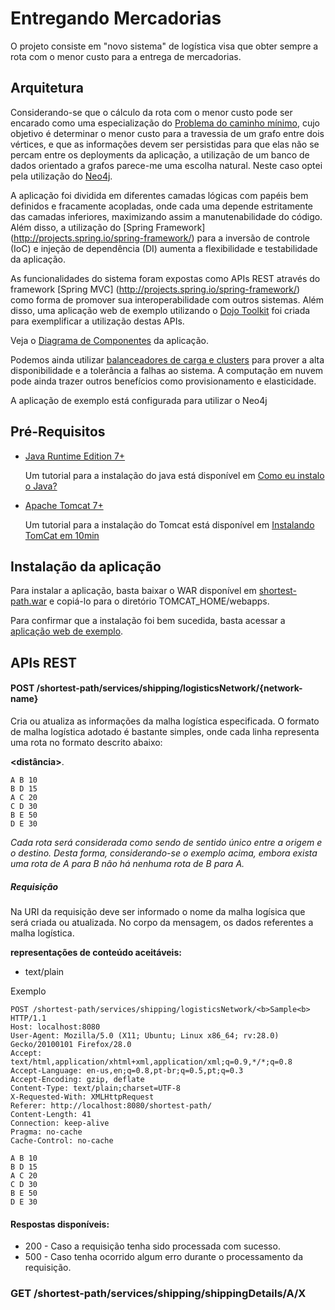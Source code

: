Entregando Mercadorias
======================

O projeto consiste em "novo sistema" de logística visa que obter sempre a rota com o menor custo para a entrega de mercadorias. 

## Arquitetura

Considerando-se que o cálculo da rota com o menor custo pode ser encarado como uma especialização do [Problema do caminho mínimo](http://pt.wikipedia.org/wiki/Problema_do_caminho_m%C3%ADnimo), cujo objetivo é determinar o menor custo para a travessia de um grafo entre dois vértices, e que as informações devem ser persistidas para que elas não se percam entre os deployments da aplicação, a utilização de um banco de dados orientado a grafos parece-me uma escolha natural. Neste caso optei pela utilização do [Neo4j](http://www.neo4j.org).

A aplicação foi dividida em diferentes camadas lógicas com papéis bem definidos e fracamente acopladas, onde cada uma depende estritamente das camadas inferiores, maximizando assim a manutenabilidade do código. Além disso, a utilização do [Spring Framework] (http://projects.spring.io/spring-framework/) para a inversão de controle (IoC) e injeção de dependência (DI) aumenta a flexibilidade e testabilidade da aplicação. 

As funcionalidades do sistema foram expostas como APIs REST através do framework [Spring MVC] (http://projects.spring.io/spring-framework/) como forma de promover sua interoperabilidade com outros sistemas. Além disso, uma aplicação web de exemplo utilizando o [Dojo Toolkit](http://dojotoolkit.org/) foi criada para exemplificar a utilização destas APIs. 

Veja o [Diagrama de Componentes](https://googledrive.com/host/0B_F_ziKVZ1BNTXFCdGR1WWdPajQ/shortest-path-component-diagram.png) da aplicação.

Podemos ainda utilizar [balanceadores de carga e clusters](https://googledrive.com/host/0B_F_ziKVZ1BNTXFCdGR1WWdPajQ/sortest-path-architecture.png) para prover a alta disponibilidade e a tolerância a falhas ao sistema. A computação em nuvem pode ainda trazer outros benefícios como provisionamento e elasticidade.

A aplicação de exemplo está configurada para utilizar o Neo4j 

## Pré-Requisitos

- [Java Runtime Edition 7+](http://www.oracle.com/technetwork/java/javase/downloads/index.html?ssSourceSiteId=otnjp)

	Um tutorial para a instalação do java está disponível em [Como eu instalo o Java?](http://www.java.com/pt_BR/download/help/download_options.xml)

- [Apache Tomcat 7+](http://tomcat.apache.org/)

	Um tutorial para a instalação do Tomcat está disponível em [Instalando TomCat em 10min](http://imasters.com.br/artigo/8639/java/instalando-tomcat-em-10min/)

## Instalação da aplicação

Para instalar a aplicação, basta baixar o WAR disponível em [shortest-path.war](https://googledrive.com/host/0B_F_ziKVZ1BNTXFCdGR1WWdPajQ/shortest-path-component-diagram.png) e copiá-lo para o diretório TOMCAT_HOME/webapps.

Para confirmar que a instalação foi bem sucedida, basta acessar a [aplicação web de exemplo](http://localhost:8080/shortest-path).

## APIs REST

#### POST /shortest-path/services/shipping/logisticsNetwork/{network-name}

Cria ou atualiza as informações da malha logística especificada. O formato de malha logística adotado é bastante simples, onde cada linha representa uma rota no formato descrito abaixo:

**<origem>** **<destino>** **<distância>**.

```
A B 10
B D 15
A C 20
C D 30
B E 50
D E 30
```

*Cada rota será considerada como sendo de sentido único entre a origem e o destino. Desta forma, considerando-se o exemplo acima, embora exista uma rota de A para B não há nenhuma rota de B para A.*

##### Requisição

Na URI da requisição deve ser informado o nome da malha logísica que será criada ou atualizada. No corpo da mensagem, os dados referentes a malha logística.

**representações de conteúdo aceitáveis:**

- text/plain

Exemplo

```
POST /shortest-path/services/shipping/logisticsNetwork/<b>Sample<b> HTTP/1.1
Host: localhost:8080
User-Agent: Mozilla/5.0 (X11; Ubuntu; Linux x86_64; rv:28.0) Gecko/20100101 Firefox/28.0
Accept: text/html,application/xhtml+xml,application/xml;q=0.9,*/*;q=0.8
Accept-Language: en-us,en;q=0.8,pt-br;q=0.5,pt;q=0.3
Accept-Encoding: gzip, deflate
Content-Type: text/plain;charset=UTF-8
X-Requested-With: XMLHttpRequest
Referer: http://localhost:8080/shortest-path/
Content-Length: 41
Connection: keep-alive
Pragma: no-cache
Cache-Control: no-cache

A B 10
B D 15
A C 20
C D 30
B E 50
D E 30
```

#### Respostas disponíveis:

- 200 - Caso a requisição tenha sido processada com sucesso.
- 500 - Caso tenha ocorrido algum erro durante o processamento da requisição.


### GET /shortest-path/services/shipping/shippingDetails/A/X



